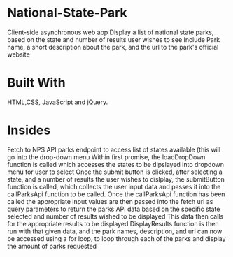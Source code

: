 # National-State-Park
Client-side asynchronous web app Display a list of national state parks, based on the state and number of results user wishes to see Include Park name, a short description about the park, and the url to the park's official website

# Built With
HTML,CSS, JavaScript and jQuery.  

# Insides
Fetch to NPS API parks endpoint to access list of states available (this will go into the drop-down menu
Within first promise, the loadDropDown function is called which accesses the states to be dipslayed into dropdown menu for user to select
Once the submit button is clicked, after selecting a state, and a number of results the user wishes to dislplay, the submitButton function is called, which collects the user input data and passes it into the callParksApi function to be called.
Once the callParksApi function has been called the appropriate input values are then passed into the fetch url as query parameters to return the parks API data based on the specific state selected and number of results wished to be displayed
This data then calls for the appropriate results to be displayed
DisplayResults function is then run with that given data, and the park names, description, and url can now be accessed using a for loop, to loop through each of the parks and display the amount of parks requested
